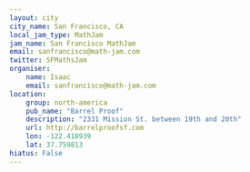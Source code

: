 ```yaml
---
layout: city
city_name: San Francisco, CA
local_jam_type: MathJam
jam_name: San Francisco MathJam
email: sanfrancisco@math-jam.com
twitter: SFMathsJam
organiser:
    name: Isaac
    email: sanfrancisco@math-jam.com
location:
    group: north-america
    pub_name: "Barrel Proof"
    description: "2331 Mission St. between 19th and 20th"
    url: http://barrelproofsf.com
    lon: -122.418939
    lat: 37.759813
hiatus: False
---
```


